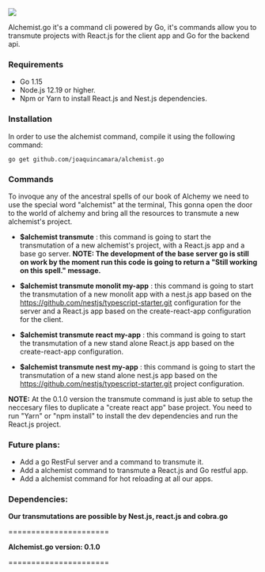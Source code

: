   <img  src="https://user-images.githubusercontent.com/26718123/94979651-96461b00-04e9-11eb-94d6-660af9663975.png">

Alchemist.go it's a command cli powered by Go, it's commands allow you to transmute projects with React.js for the client app and Go for the backend api.

### Requirements

- Go 1.15
- Node.js 12.19 or higher.
- Npm or Yarn to install React.js and Nest.js dependencies.

### Installation

In order to use the alchemist command, compile it using the following command:

`go get github.com/joaquincamara/alchemist.go`

### Commands

To invoque any of the ancestral spells of our book of Alchemy we need to use the special word "alchemist" at the terminal, This gonna open the door to the world of alchemy and bring all the resources to transmute a new alchemist's project.

- **\$alchemist transmute** : this command is going to start the transmutation of a new alchemist's project, with a React.js app and a base go server. **NOTE: The development of the base server go is still on work by the moment run this code is going to return a "Still working on this spell." message.**

- **\$alchemist transmute monolit my-app** : this command is going to start the transmutation of a new monolit app with a nest.js app based on the https://github.com/nestjs/typescript-starter.git configuration for the server and a React.js app based on the create-react-app configuration for the client.

- **\$alchemist transmute react my-app** : this command is going to start the transmutation of a new stand alone React.js app based on the create-react-app configuration.

- **\$alchemist transmute nest my-app** : this command is going to start the transmutation of a new stand alone nest.js app based on the https://github.com/nestjs/typescript-starter.git project configuration.

**NOTE:** At the 0.1.0 version the transmute command is just able to setup the neccesary files to duplicate a "create react app" base project. You need to run "Yarn" or "npm install" to install the dev dependencies and run the React.js project.

### Future plans:

- Add a go RestFul server and a command to transmute it.
- Add a alchemist command to transmute a React.js and Go restful app.
- Add a alchemist command for hot reloading at all our apps.

### Dependencies:

**Our transmutations are possible by Nest.js, react.js and cobra.go**

======================

**Alchemist.go version: 0.1.0**

======================

